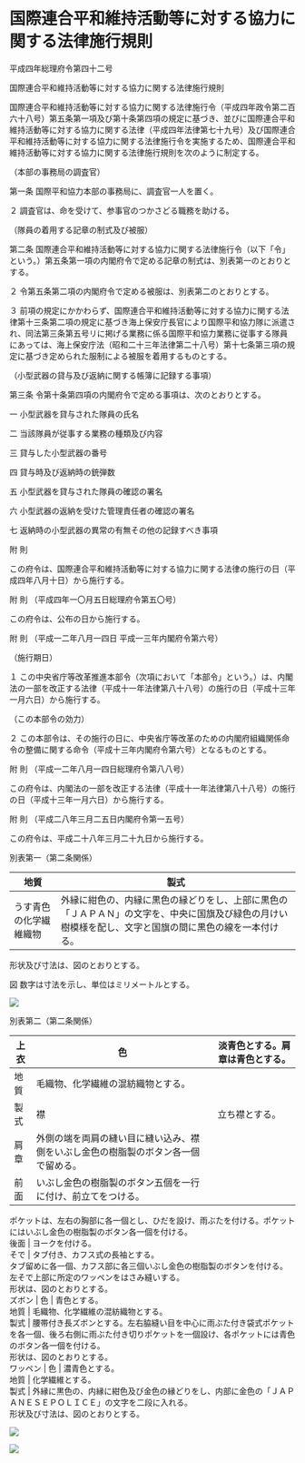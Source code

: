 # 国際連合平和維持活動等に対する協力に関する法律施行規則

平成四年総理府令第四十二号

国際連合平和維持活動等に対する協力に関する法律施行規則

国際連合平和維持活動等に対する協力に関する法律施行令（平成四年政令第二百六十八号）第五条第一項及び第十条第四項の規定に基づき、並びに国際連合平和維持活動等に対する協力に関する法律（平成四年法律第七十九号）及び国際連合平和維持活動等に対する協力に関する法律施行令を実施するため、国際連合平和維持活動等に対する協力に関する法律施行規則を次のように制定する。

（本部の事務局の調査官）

第一条 国際平和協力本部の事務局に、調査官一人を置く。

２ 調査官は、命を受けて、参事官のつかさどる職務を助ける。

（隊員の着用する記章の制式及び被服）

第二条 国際連合平和維持活動等に対する協力に関する法律施行令（以下「令」という。）第五条第一項の内閣府令で定める記章の制式は、別表第一のとおりとする。

２ 令第五条第二項の内閣府令で定める被服は、別表第二のとおりとする。

３ 前項の規定にかかわらず、国際連合平和維持活動等に対する協力に関する法律第十三条第二項の規定に基づき海上保安庁長官により国際平和協力隊に派遣され、同法第三条第五号リに掲げる業務に係る国際平和協力業務に従事する隊員にあっては、海上保安庁法（昭和二十三年法律第二十八号）第十七条第三項の規定に基づき定められた服制による被服を着用するものとする。

（小型武器の貸与及び返納に関する帳簿に記録する事項）

第三条 令第十条第四項の内閣府令で定める事項は、次のとおりとする。

一 小型武器を貸与された隊員の氏名

二 当該隊員が従事する業務の種類及び内容

三 貸与した小型武器の番号

四 貸与時及び返納時の銃弾数

五 小型武器を貸与された隊員の確認の署名

六 小型武器の返納を受けた管理責任者の確認の署名

七 返納時の小型武器の異常の有無その他の記録すべき事項

附 則

この府令は、国際連合平和維持活動等に対する協力に関する法律の施行の日（平成四年八月十日）から施行する。

附 則 （平成四年一〇月五日総理府令第五〇号）

この府令は、公布の日から施行する。

附 則 （平成一二年八月一四日 平成一三年内閣府令第六号）

（施行期日）

１ この中央省庁等改革推進本部令（次項において「本部令」という。）は、内閣法の一部を改正する法律（平成十一年法律第八十八号）の施行の日（平成十三年一月六日）から施行する。

（この本部令の効力）

２ この本部令は、その施行の日に、中央省庁等改革のための内閣府組織関係命令の整備に関する命令（平成十三年内閣府令第六号）となるものとする。

附 則 （平成一二年八月一四日総理府令第八八号）

この府令は、内閣法の一部を改正する法律（平成十一年法律第八十八号）の施行の日（平成十三年一月六日）から施行する。

附 則 （平成二八年三月二五日内閣府令第一五号）

この府令は、平成二十八年三月二十九日から施行する。

別表第一（第二条関係）

地質 | 製式  
---|---  
うす青色の化学繊維織物 |  外縁に紺色の、内縁に黒色の縁どりをし、上部に黒色の「ＪＡＰＡＮ」の文字を、中央に国旗及び緑色の月けい樹模様を配し、文字と国旗の間に黒色の線を一本付ける。  
形状及び寸法は、図のとおりとする。  
  
図 数字は寸法を示し、単位はミリメートルとする。

![](/./pict/H04F03101000042-001.jpg)

別表第二（第二条関係）

上衣 | 色 | 淡青色とする。肩章は青色とする。  
---|---|---  
地質 | 毛織物、化学繊維の混紡織物とする。  
製式 | 襟 | 立ち襟とする。  
肩章 | 外側の端を両肩の縫い目に縫い込み、襟側をいぶし金色の樹脂製のボタン各一個で留める。  
前面 |  いぶし金色の樹脂製のボタン五個を一行に付け、前立てをつける。  
ポケットは、左右の胸部に各一個とし、ひだを設け、雨ぶたを付ける。ポケットにはいぶし金色の樹脂製のボタン各一個を付ける。  
後面 | ヨークを付ける。  
そで |  タブ付き、カフス式の長袖とする。  
タブ留めに各一個、カフス部に各三個いぶし金色の樹脂製のボタンを付ける。  
左そで上部に所定のワッペンをはさみ縫いする。  
形状は、図のとおりとする。  
ズボン | 色 | 青色とする。  
地質 | 毛織物、化学繊維の混紡織物とする。  
製式 |  腰帯付き長ズボンとする。左右脇縫い目を中心に雨ぶた付き袋式ポケットを各一個、後ろ右側に雨ぶた付き切りポケットを一個設け、各ポケットには青色のボタン各一個を付ける。  
形状は、図のとおりとする。  
ワッペン | 色 | 濃青色とする。  
地質 | 化学繊維とする。  
製式 |  外縁に黒色の、内縁に紺色及び金色の縁どりをし、内部に金色の「ＪＡＰＡＮＥＳＥＰＯＬＩＣＥ」の文字を二段に入れる。  
形状及び寸法は、図のとおりとする。  
  
![](/./pict/H04F03101000042-002.jpg)

![](/./pict/H04F03101000042-003.jpg)
